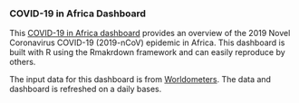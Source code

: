 ### COVID-19 in Africa Dashboard

This [COVID-19 in Africa dashboard](https://ymutua.github.io/covid19-africa-dashboard/) provides an overview of the 2019 Novel Coronavirus COVID-19 (2019-nCoV) epidemic in Africa. This dashboard is built with R using the Rmakrdown framework and can easily reproduce by others.

The input data for this dashboard is from [Worldometers](https://www.worldometers.info). The data and dashboard is refreshed on a daily bases.

